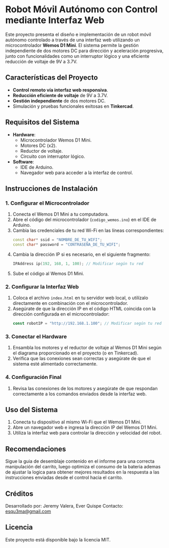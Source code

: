 # Robot Móvil Autónomo con Control mediante Interfaz Web

Este proyecto presenta el diseño e implementación de un robot móvil autónomo controlado a través de una interfaz web utilizando un microcontrolador **Wemos D1 Mini**. El sistema permite la gestión independiente de dos motores DC para dirección y aceleración progresiva, junto con funcionalidades como un interruptor lógico y una eficiente reducción de voltaje de 9V a 3.7V.

## Características del Proyecto
- **Control remoto vía interfaz web responsiva**.
- **Reducción eficiente de voltaje** de 9V a 3.7V.
- **Gestión independiente** de dos motores DC.
- Simulación y pruebas funcionales exitosas en **Tinkercad**.

## Requisitos del Sistema
- **Hardware**:
  - Microcontrolador Wemos D1 Mini.
  - Motores DC (x2).
  - Reductor de voltaje.
  - Circuito con interruptor lógico.
- **Software**:
  - IDE de Arduino.
  - Navegador web para acceder a la interfaz de control.

## Instrucciones de Instalación

### 1. Configurar el Microcontrolador
1. Conecta el Wemos D1 Mini a tu computadora.
2. Abre el código del microcontrolador (`codigo_wemos.ino`) en el IDE de Arduino.
3. Cambia las credenciales de tu red Wi-Fi en las líneas correspondientes:
   ```cpp
   const char* ssid = "NOMBRE_DE_TU_WIFI";
   const char* password = "CONTRASEÑA_DE_TU_WIFI";
   ```
4. Cambia la dirección IP si es necesario, en el siguiente fragmento:
   ```cpp
   IPAddress ip(192, 168, 1, 100); // Modificar según tu red
   ```
5. Sube el código al Wemos D1 Mini.

### 2. Configurar la Interfaz Web
1. Coloca el archivo `index.html` en tu servidor web local, o utilízalo directamente en combinación con el microcontrolador.
2. Asegúrate de que la dirección IP en el código HTML coincida con la dirección configurada en el microcontrolador:
   ```javascript
   const robotIP = "http://192.168.1.100"; // Modificar según tu red
   ```

### 3. Conectar el Hardware
1. Ensambla los motores y el reductor de voltaje al Wemos D1 Mini según el diagrama proporcionado en el proyecto (o en Tinkercad).
2. Verifica que las conexiones sean correctas y asegúrate de que el sistema esté alimentado correctamente.

### 4. Configuración Final
1. Revisa las conexiones de los motores y asegúrate de que respondan correctamente a los comandos enviados desde la interfaz web.

## Uso del Sistema
1. Conecta tu dispositivo al mismo Wi-Fi que el Wemos D1 Mini.
2. Abre un navegador web e ingresa la dirección IP del Wemos D1 Mini.
3. Utiliza la interfaz web para controlar la dirección y velocidad del robot.

## Recomendaciones
Sigue la guia de desemblaje contenido en el informe para una correcta manipulación del carrito, luego optimiza el consumo de la bateria
ademas de ajustar la logica para obtener mejores resultados en la respuesta a las instrucciones enviadas desde el control hacia el carrito.


## Créditos
Desarrollado por: Jeremy Valera, Ever Quispe
Contacto: esqu3ma@gmail.com

## Licencia
Este proyecto está disponible bajo la licencia MIT.
